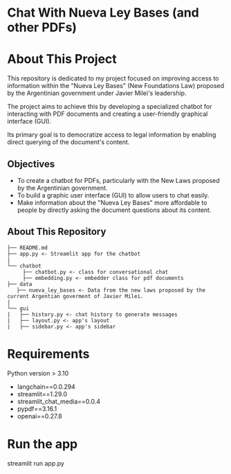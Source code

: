 # Chat With Nueva Ley Bases (and other PDFs)

About This Project
==

This repository is dedicated to my project focused on improving access to information within the "Nueva Ley Bases" (New Foundations Law) proposed by the Argentinian government under Javier Milei's leadership. 

The project aims to achieve this by developing a specialized chatbot for interacting with PDF documents and creating a user-friendly graphical interface (GUI). 

Its primary goal is to democratize access to legal information by enabling direct querying of the document's content. 

## Objectives

- To create a chatbot for PDFs, particularly with the New Laws proposed by the Argentinian government. 
- To build a graphic user interface (GUI) to allow users to chat easily. 
- Make information about the "Nueva Ley Bases" more affordable to people by directly asking the document questions about its content. 

## About This Repository

```
├── README.md
├── app.py <- Streamlit app for the chatbot 
|
└── chatbot
     ├── chatbot.py <- class for conversational chat
     ├── embedding.py <- embedder class for pdf documents
├── data
   ├── nueva_ley_bases <- Data from the new laws proposed by the current Argentian goverment of Javier Milei.
|
└── gui
|   ├── history.py <- chat history to generate messages
|   ├── layout.py <- app's layout
|   ├── sidebar.py <- app's sidebar
```

Requirements 
===

Python version > 3.10

- langchain==0.0.294
- streamlit==1.29.0
- streamlit_chat_media==0.0.4
- pypdf==3.16.1
- openai==0.27.8

Run the app 
===
streamlit run app.py